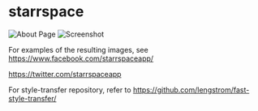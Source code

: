 # starrspace

![About Page](https://cloud.githubusercontent.com/assets/625853/25566636/cce47af4-2d91-11e7-9567-431472925ac4.png)
![Screenshot](https://cloud.githubusercontent.com/assets/625853/25566637/d1a4ca12-2d91-11e7-83c6-cc41f66b7cfc.png)

For examples of the resulting images, see
https://www.facebook.com/starrspaceapp/

https://twitter.com/starrspaceapp

For style-transfer repository, refer to
https://github.com/lengstrom/fast-style-transfer/
